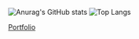 ![Anurag's GitHub stats](https://github-readme-stats.vercel.app/api?username=SpinningSpectre&show_icons=true&theme=transparent&title_color=FF6600&text_color=ffaaaa&icon_color=FF0000)
![Top Langs](https://github-readme-stats-amber-five-16.vercel.app/api/top-langs/?username=SpinningSpectre&show_icons=true&theme=transparent&title_color=FF6600&text_color=ffaaaa&icon_color=FF0000)

[Portfolio](https://SpinningSpectre.github.io/Portfolio/index.html)
